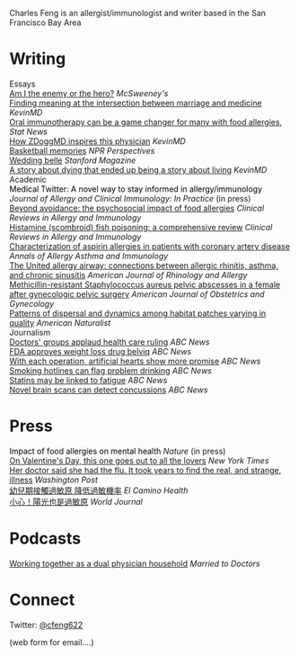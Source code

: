 <p class="about">Charles Feng is an allergist/&#8203;immunologist and writer based in the San Francisco Bay Area</p>

# Writing

<div class="subsection-title">Essays</div>

<div class="article-list">
  <a href="https://www.mcsweeneys.net/articles/am-i-the-enemy-or-the-hero">Am I the enemy or the hero?</a> <i>McSweeney's</i><br/>
  <a href="https://www.kevinmd.com/blog/2020/01/finding-meaning-in-the-intersection-between-marriage-and-medicine.html">Finding meaning at the intersection between marriage and medicine</a> <i>KevinMD</i><br/>
  <a href="https://www.statnews.com/2019/12/11/oral-immunotherapy-game-changer-food-allergies/">Oral immunotherapy can be a game changer for many with food allergies</a>, <i>Stat News</i><br/>
  <a href="https://www.kevinmd.com/blog/2019/11/how-zdoggmd-inspires-this-physician.html">How ZDoggMD inspires this physician</a> <i>KevinMD</i><br/>
  <a href="https://www.kqed.org/perspectives/201601138437/basketball-memories">Basketball memories</a> <i>NPR Perspectives</i><br/>
  <a href="https://stanfordmag.org/contents/wedding-belle">Wedding belle</a> <i>Stanford Magazine</i><br/>
  <a href="https://www.kevinmd.com/blog/2012/12/story-dying-ended-story-living.html">A story about dying that ended up being a story about living</a> <i>KevinMD</i><br/>
</div>

<div class="subsection-title">Academic</div>

<div class="article-list">
  <span style="color:black;">Medical Twitter: A novel way to stay informed in allergy/immunology</span> <i>Journal of Allergy and Clinical Immunology: In Practice</i> (in press)<br/>
  <a href="https://pubmed.ncbi.nlm.nih.gov/30171460/">Beyond avoidance: the psychosocial impact of food allergies</a> <i>Clinical Reviews in Allergy and Immunology</i><br/>
  <a href="https://link.springer.com/article/10.1007/s12016-015-8467-x">Histamine (scombroid) fish poisoning: a comprehensive review</a> <i>Clinical Reviews in Allergy and Immunology</i><br/>
  <a href="https://www.annallergy.org/article/S1081-1206(12)00938-6/fulltext">Characterization of aspirin allergies in patients with coronary artery disease</a> <i>Annals of Allergy Asthma and Immunology</i><br/>
  <a href="https://pubmed.ncbi.nlm.nih.gov/22643942/">The United allergy airway: connections between allergic rhinitis, asthma, and chronic sinusitis</a> <i>American Journal of Rhinology and Allergy</i><br/>
  <a href="https://pubmed.ncbi.nlm.nih.gov/21783171/">Methicillin-resistant Staphylococcus aureus pelvic abscesses in a female after gynecologic pelvic surgery</a> <i>American Journal of Obstetrics and Gynecology</i><br/>
  <a href="https://pubmed.ncbi.nlm.nih.gov/12970839/">Patterns of dispersal and dynamics among habitat patches varying in quality</a> <i>American Naturalist</i><br/>
</div>

<div class="subsection-title">Journalism</div>

<div class="article-list">
  <a href="https://abcnews.go.com/Health/medical-organizations-respond-aca-ruling/story?id=16673570">Doctors' groups applaud health care ruling</a> <i>ABC News</i><br/>
  <a href="https://abcnews.go.com/Health/w_DietAndFitnessNews/fda-approves-weight-loss-drug-belviq/story?id=16661629">FDA approves weight loss drug belviq</a> <i>ABC News</i><br/>
  <a href="https://abcnews.go.com/Health/artificial-hearts-show-promise/story?id=16656231">With each operation, artificial hearts show more promise</a> <i>ABC News</i><br/>
  <a href="https://abcnews.go.com/blogs/health/2012/06/15/smoking-hotlines-can-flag-problem-drinking">Smoking hotlines can flag problem drinking</a> <i>ABC News</i><br/>
  <a href="https://abcnews.go.com/Health/statins-linked-fatigue-study/story?id=16543137">Statins may be linked to fatigue</a> <i>ABC News</i><br/>
  <a href="https://abcnews.go.com/Health/detecting-concussions-brain-scan/story?id=16520620">Novel brain scans can detect concussions</a> <i>ABC News</i><br/>
</div>

# Press

<div class="article-list">
  <span style="color:black;">Impact of food allergies on mental health</span> <i>Nature</i> (in press)<br/>
  <a href="https://www.nytimes.com/2020/02/14/us/california-love-stories.html">On Valentine's Day, this one goes out to all the lovers</a> <i>New York Times</i><br/>
  <a href="https://www.washingtonpost.com/national/health-science/her-doctor-said-she-had-the-flu-it-took-years-to-find-the-real-and-strange-illness/2018/06/22/6d30a504-5862-11e8-858f-12becb4d6067_story.html">Her doctor said she had the flu. It took years to find the real, and strange, illness</a> <i>Washington Post</i><br/>
  <a href="https://www.elcaminohealth.org/services/chinese-health-initiative/conditions-treatments/health-article-experts/exposure-to-allergens-during-childhood-zh">幼兒期接觸過敏原 降低過敏機率</a> <i>El Camino Health</i><br/>
  <a href="https://www.worldjournal.com/5814805/article-%E5%B0%8F%E5%BF%83%EF%BC%81%E9%99%BD%E5%85%89%E4%B9%9F%E6%98%AF%E9%81%8E%E6%95%8F%E5%8E%9F/">小心！陽光也是過敏原</a> <i>World Journal</i><br/>
</div>

# Podcasts

<div class="article-list">
  <a href="https://marriedtodoctors.com/131-working-together-as-a-dual-physician-household/">Working together as a dual physician household</a> <i>Married to Doctors</i><br/>
</div>

# Connect

Twitter: <a href="https://twitter.com/cfeng622">@cfeng622</a>

(web form for email....)
